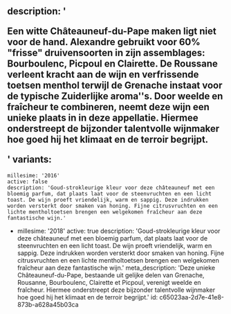 description: '<p>Een witte Châteauneuf-du-Pape maken ligt niet voor de hand. Alexandre gebruikt voor 60% "frisse" druivensoorten in zijn assemblages: Bourboulenc, Picpoul en Clairette. De Roussane verleent kracht aan de wijn en verfrissende toetsen menthol terwijl de Grenache instaat voor de typische Zuiderlijke aroma''s. Door weelde en fraîcheur te combineren, neemt deze wijn een unieke plaats in in deze appellatie. Hiermee onderstreept de bijzonder talentvolle wijnmaker hoe goed hij het klimaat en de terroir begrijpt.</p>'
variants:
  -
    millesime: '2016'
    active: false
    description: 'Goud-strokleurige kleur voor deze châteauneuf met een bloemig parfum, dat plaats laat voor de steenvruchten en een licht toast. De wijn proeft vriendelijk, warm en sappig. Deze indrukken worden versterkt door smaken van honing. Fijne citrusvruchten en een lichte mentholtoetsen brengen een welgekomen fraîcheur aan deze fantastische wijn.'
  -
    millesime: '2018'
    active: true
    description: 'Goud-strokleurige kleur voor deze châteauneuf met een bloemig parfum, dat plaats laat voor de steenvruchten en een licht toast. De wijn proeft vriendelijk, warm en sappig. Deze indrukken worden versterkt door smaken van honing. Fijne citrusvruchten en een lichte mentholtoetsen brengen een welgekomen fraîcheur aan deze fantastische wijn.'
meta_description: 'Deze unieke Châteauneuf-du-Pape, bestaande uit gelijke delen van Grenache, Rousanne, Bourboulenc, Clairette et Picpoul, verenigt weelde en fraîcheur. Hiermee onderstreept deze bijzonder talentvolle wijnmaker hoe goed hij het klimaat en de terroir begrijpt.'
id: c65023aa-2d7e-41e8-873b-a628a45b03ca
